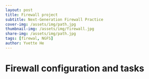 ```yaml
---
layout: post
title: Firewall project
subtitle: Next-Generation Firewall Practice
cover-img: /assets/img/path.jpg
thumbnail-img: /assets/img/firewall.jpg
share-img: /assets/img/path.jpg
tags: [firewal, NGFS]
author: Yvette He
---
```

# Firewall configuration and tasks

<!--[if IE]><meta http-equiv="X-UA-Compatible" content="IE=5,IE=9" ><![endif]-->
<!DOCTYPE html>
<html>
<head>
<title>firewall_setting.html</title>
<meta charset="utf-8"/>
</head>
<body>
<div class="mxgraph" style="max-width:100%;border:1px solid transparent;" data-mxgraph="{&quot;highlight&quot;:&quot;#0000ff&quot;,&quot;nav&quot;:true,&quot;resize&quot;:true,&quot;xml&quot;:&quot;&lt;mxfile host=\&quot;app.diagrams.net\&quot; agent=\&quot;Mozilla/5.0 (Macintosh; Intel Mac OS X 10_15_7) AppleWebKit/605.1.15 (KHTML, like Gecko) Version/17.6 Safari/605.1.15\&quot; version=\&quot;25.0.1\&quot;&gt;&lt;diagram name=\&quot;Page-1\&quot; id=\&quot;GwRiiGbmoJ_C7IOFeuFR\&quot;&gt;&lt;mxGraphModel dx=\&quot;954\&quot; dy=\&quot;675\&quot; grid=\&quot;1\&quot; gridSize=\&quot;10\&quot; guides=\&quot;1\&quot; tooltips=\&quot;1\&quot; connect=\&quot;1\&quot; arrows=\&quot;1\&quot; fold=\&quot;1\&quot; page=\&quot;1\&quot; pageScale=\&quot;1\&quot; pageWidth=\&quot;827\&quot; pageHeight=\&quot;1169\&quot; math=\&quot;0\&quot; shadow=\&quot;0\&quot;&gt;&lt;root&gt;&lt;mxCell id=\&quot;0\&quot;/&gt;&lt;mxCell id=\&quot;1\&quot; parent=\&quot;0\&quot;/&gt;&lt;mxCell id=\&quot;rrngvIhX94XO3x2_HbQF-15\&quot; value=\&quot;\&quot; style=\&quot;endArrow=none;html=1;rounded=0;exitX=1;exitY=0.5;exitDx=0;exitDy=0;\&quot; edge=\&quot;1\&quot; parent=\&quot;1\&quot; target=\&quot;rrngvIhX94XO3x2_HbQF-23\&quot;&gt;&lt;mxGeometry width=\&quot;50\&quot; height=\&quot;50\&quot; relative=\&quot;1\&quot; as=\&quot;geometry\&quot;&gt;&lt;mxPoint x=\&quot;405\&quot; y=\&quot;295\&quot; as=\&quot;sourcePoint\&quot;/&gt;&lt;mxPoint x=\&quot;500\&quot; y=\&quot;291.2156378600823\&quot; as=\&quot;targetPoint\&quot;/&gt;&lt;/mxGeometry&gt;&lt;/mxCell&gt;&lt;mxCell id=\&quot;rrngvIhX94XO3x2_HbQF-18\&quot; value=\&quot;\&quot; style=\&quot;fontColor=#0066CC;verticalAlign=top;verticalLabelPosition=bottom;labelPosition=center;align=center;html=1;outlineConnect=0;fillColor=#CCCCCC;strokeColor=#6881B3;gradientColor=none;gradientDirection=north;strokeWidth=2;shape=mxgraph.networks.pc;\&quot; vertex=\&quot;1\&quot; parent=\&quot;1\&quot;&gt;&lt;mxGeometry x=\&quot;160\&quot; y=\&quot;260\&quot; width=\&quot;100\&quot; height=\&quot;70\&quot; as=\&quot;geometry\&quot;/&gt;&lt;/mxCell&gt;&lt;mxCell id=\&quot;rrngvIhX94XO3x2_HbQF-20\&quot; value=\&quot;\&quot; style=\&quot;image;aspect=fixed;html=1;points=[];align=center;fontSize=12;image=img/lib/azure2/networking/Azure_Firewall_Policy.svg;\&quot; vertex=\&quot;1\&quot; parent=\&quot;1\&quot;&gt;&lt;mxGeometry x=\&quot;340\&quot; y=\&quot;270.34000000000003\&quot; width=\&quot;68\&quot; height=\&quot;49.32\&quot; as=\&quot;geometry\&quot;/&gt;&lt;/mxCell&gt;&lt;mxCell id=\&quot;rrngvIhX94XO3x2_HbQF-21\&quot; value=\&quot;\&quot; style=\&quot;image;aspect=fixed;perimeter=ellipsePerimeter;html=1;align=center;shadow=0;dashed=0;spacingTop=3;image=img/lib/active_directory/internet_cloud.svg;\&quot; vertex=\&quot;1\&quot; parent=\&quot;1\&quot;&gt;&lt;mxGeometry x=\&quot;324.88\&quot; y=\&quot;110\&quot; width=\&quot;95.24\&quot; height=\&quot;60\&quot; as=\&quot;geometry\&quot;/&gt;&lt;/mxCell&gt;&lt;mxCell id=\&quot;rrngvIhX94XO3x2_HbQF-49\&quot; style=\&quot;edgeStyle=orthogonalEdgeStyle;rounded=0;orthogonalLoop=1;jettySize=auto;html=1;dashed=1;\&quot; edge=\&quot;1\&quot; parent=\&quot;1\&quot; source=\&quot;rrngvIhX94XO3x2_HbQF-22\&quot; target=\&quot;rrngvIhX94XO3x2_HbQF-18\&quot;&gt;&lt;mxGeometry relative=\&quot;1\&quot; as=\&quot;geometry\&quot;/&gt;&lt;/mxCell&gt;&lt;mxCell id=\&quot;rrngvIhX94XO3x2_HbQF-22\&quot; value=\&quot;\&quot; style=\&quot;sketch=0;pointerEvents=1;shadow=0;dashed=0;html=1;strokeColor=none;fillColor=#505050;labelPosition=center;verticalLabelPosition=bottom;verticalAlign=top;outlineConnect=0;align=center;shape=mxgraph.office.devices.workstation_pc;\&quot; vertex=\&quot;1\&quot; parent=\&quot;1\&quot;&gt;&lt;mxGeometry x=\&quot;346\&quot; y=\&quot;400\&quot; width=\&quot;53\&quot; height=\&quot;59\&quot; as=\&quot;geometry\&quot;/&gt;&lt;/mxCell&gt;&lt;mxCell id=\&quot;rrngvIhX94XO3x2_HbQF-23\&quot; value=\&quot;\&quot; style=\&quot;sketch=0;pointerEvents=1;shadow=0;dashed=0;html=1;strokeColor=none;fillColor=#505050;labelPosition=center;verticalLabelPosition=bottom;verticalAlign=top;outlineConnect=0;align=center;shape=mxgraph.office.devices.workstation_pc;\&quot; vertex=\&quot;1\&quot; parent=\&quot;1\&quot;&gt;&lt;mxGeometry x=\&quot;500\&quot; y=\&quot;265.49999999999994\&quot; width=\&quot;53\&quot; height=\&quot;59\&quot; as=\&quot;geometry\&quot;/&gt;&lt;/mxCell&gt;&lt;mxCell id=\&quot;rrngvIhX94XO3x2_HbQF-24\&quot; value=\&quot;\&quot; style=\&quot;endArrow=none;html=1;rounded=0;entryX=0.485;entryY=0.966;entryDx=0;entryDy=0;entryPerimeter=0;\&quot; edge=\&quot;1\&quot; parent=\&quot;1\&quot; source=\&quot;rrngvIhX94XO3x2_HbQF-22\&quot; target=\&quot;rrngvIhX94XO3x2_HbQF-20\&quot;&gt;&lt;mxGeometry width=\&quot;50\&quot; height=\&quot;50\&quot; relative=\&quot;1\&quot; as=\&quot;geometry\&quot;&gt;&lt;mxPoint x=\&quot;390\&quot; y=\&quot;370\&quot; as=\&quot;sourcePoint\&quot;/&gt;&lt;mxPoint x=\&quot;440\&quot; y=\&quot;320\&quot; as=\&quot;targetPoint\&quot;/&gt;&lt;/mxGeometry&gt;&lt;/mxCell&gt;&lt;mxCell id=\&quot;rrngvIhX94XO3x2_HbQF-25\&quot; value=\&quot;\&quot; style=\&quot;endArrow=none;html=1;rounded=0;exitX=1;exitY=0.5;exitDx=0;exitDy=0;exitPerimeter=0;\&quot; edge=\&quot;1\&quot; parent=\&quot;1\&quot; source=\&quot;rrngvIhX94XO3x2_HbQF-18\&quot;&gt;&lt;mxGeometry width=\&quot;50\&quot; height=\&quot;50\&quot; relative=\&quot;1\&quot; as=\&quot;geometry\&quot;&gt;&lt;mxPoint x=\&quot;390\&quot; y=\&quot;370\&quot; as=\&quot;sourcePoint\&quot;/&gt;&lt;mxPoint x=\&quot;340\&quot; y=\&quot;295\&quot; as=\&quot;targetPoint\&quot;/&gt;&lt;/mxGeometry&gt;&lt;/mxCell&gt;&lt;mxCell id=\&quot;rrngvIhX94XO3x2_HbQF-26\&quot; value=\&quot;\&quot; style=\&quot;endArrow=none;html=1;rounded=0;\&quot; edge=\&quot;1\&quot; parent=\&quot;1\&quot; source=\&quot;rrngvIhX94XO3x2_HbQF-20\&quot; target=\&quot;rrngvIhX94XO3x2_HbQF-21\&quot;&gt;&lt;mxGeometry width=\&quot;50\&quot; height=\&quot;50\&quot; relative=\&quot;1\&quot; as=\&quot;geometry\&quot;&gt;&lt;mxPoint x=\&quot;384\&quot; y=\&quot;420\&quot; as=\&quot;sourcePoint\&quot;/&gt;&lt;mxPoint x=\&quot;383\&quot; y=\&quot;328\&quot; as=\&quot;targetPoint\&quot;/&gt;&lt;/mxGeometry&gt;&lt;/mxCell&gt;&lt;mxCell id=\&quot;rrngvIhX94XO3x2_HbQF-29\&quot; value=\&quot;Kali Linux\&quot; style=\&quot;text;html=1;align=center;verticalAlign=middle;resizable=0;points=[];autosize=1;strokeColor=none;fillColor=none;\&quot; vertex=\&quot;1\&quot; parent=\&quot;1\&quot;&gt;&lt;mxGeometry x=\&quot;180\&quot; y=\&quot;230\&quot; width=\&quot;80\&quot; height=\&quot;30\&quot; as=\&quot;geometry\&quot;/&gt;&lt;/mxCell&gt;&lt;mxCell id=\&quot;rrngvIhX94XO3x2_HbQF-30\&quot; value=\&quot;Internet\&quot; style=\&quot;text;html=1;align=center;verticalAlign=middle;resizable=0;points=[];autosize=1;strokeColor=none;fillColor=none;\&quot; vertex=\&quot;1\&quot; parent=\&quot;1\&quot;&gt;&lt;mxGeometry x=\&quot;344\&quot; y=\&quot;80\&quot; width=\&quot;60\&quot; height=\&quot;30\&quot; as=\&quot;geometry\&quot;/&gt;&lt;/mxCell&gt;&lt;mxCell id=\&quot;rrngvIhX94XO3x2_HbQF-31\&quot; value=\&quot;Firewall\&quot; style=\&quot;text;html=1;align=center;verticalAlign=middle;resizable=0;points=[];autosize=1;strokeColor=none;fillColor=none;\&quot; vertex=\&quot;1\&quot; parent=\&quot;1\&quot;&gt;&lt;mxGeometry x=\&quot;375\&quot; y=\&quot;230\&quot; width=\&quot;60\&quot; height=\&quot;30\&quot; as=\&quot;geometry\&quot;/&gt;&lt;/mxCell&gt;&lt;mxCell id=\&quot;rrngvIhX94XO3x2_HbQF-35\&quot; value=\&quot;port 4444\&quot; style=\&quot;text;html=1;align=center;verticalAlign=middle;resizable=0;points=[];autosize=1;strokeColor=none;fillColor=none;\&quot; vertex=\&quot;1\&quot; parent=\&quot;1\&quot;&gt;&lt;mxGeometry x=\&quot;90\&quot; y=\&quot;250\&quot; width=\&quot;70\&quot; height=\&quot;30\&quot; as=\&quot;geometry\&quot;/&gt;&lt;/mxCell&gt;&lt;mxCell id=\&quot;rrngvIhX94XO3x2_HbQF-36\&quot; value=\&quot;port 445\&quot; style=\&quot;text;html=1;align=center;verticalAlign=middle;resizable=0;points=[];autosize=1;strokeColor=none;fillColor=none;\&quot; vertex=\&quot;1\&quot; parent=\&quot;1\&quot;&gt;&lt;mxGeometry x=\&quot;300\&quot; y=\&quot;459\&quot; width=\&quot;70\&quot; height=\&quot;30\&quot; as=\&quot;geometry\&quot;/&gt;&lt;/mxCell&gt;&lt;mxCell id=\&quot;rrngvIhX94XO3x2_HbQF-37\&quot; value=\&quot;1. exploit vulnerability&amp;lt;div&amp;gt;2. prevent the exploitation using application black list&amp;lt;/div&amp;gt;&amp;lt;div&amp;gt;3. configure IPS&amp;lt;/div&amp;gt;\&quot; style=\&quot;text;html=1;align=left;verticalAlign=middle;resizable=0;points=[];autosize=1;strokeColor=none;fillColor=none;\&quot; vertex=\&quot;1\&quot; parent=\&quot;1\&quot;&gt;&lt;mxGeometry x=\&quot;135\&quot; y=\&quot;500\&quot; width=\&quot;300\&quot; height=\&quot;60\&quot; as=\&quot;geometry\&quot;/&gt;&lt;/mxCell&gt;&lt;mxCell id=\&quot;rrngvIhX94XO3x2_HbQF-38\&quot; value=\&quot;reverse shell\&quot; style=\&quot;text;html=1;align=center;verticalAlign=middle;resizable=0;points=[];autosize=1;strokeColor=none;fillColor=none;\&quot; vertex=\&quot;1\&quot; parent=\&quot;1\&quot;&gt;&lt;mxGeometry x=\&quot;210\&quot; y=\&quot;400\&quot; width=\&quot;90\&quot; height=\&quot;30\&quot; as=\&quot;geometry\&quot;/&gt;&lt;/mxCell&gt;&lt;mxCell id=\&quot;rrngvIhX94XO3x2_HbQF-39\&quot; value=\&quot;Inside\&quot; style=\&quot;text;html=1;align=center;verticalAlign=middle;resizable=0;points=[];autosize=1;strokeColor=none;fillColor=none;\&quot; vertex=\&quot;1\&quot; parent=\&quot;1\&quot;&gt;&lt;mxGeometry x=\&quot;553\&quot; y=\&quot;280\&quot; width=\&quot;60\&quot; height=\&quot;30\&quot; as=\&quot;geometry\&quot;/&gt;&lt;/mxCell&gt;&lt;mxCell id=\&quot;rrngvIhX94XO3x2_HbQF-45\&quot; style=\&quot;edgeStyle=orthogonalEdgeStyle;rounded=0;orthogonalLoop=1;jettySize=auto;html=1;dashed=1;\&quot; edge=\&quot;1\&quot; parent=\&quot;1\&quot; source=\&quot;rrngvIhX94XO3x2_HbQF-23\&quot;&gt;&lt;mxGeometry relative=\&quot;1\&quot; as=\&quot;geometry\&quot;&gt;&lt;mxPoint x=\&quot;549.12\&quot; y=\&quot;40\&quot; as=\&quot;sourcePoint\&quot;/&gt;&lt;mxPoint x=\&quot;420.12\&quot; y=\&quot;145\&quot; as=\&quot;targetPoint\&quot;/&gt;&lt;Array as=\&quot;points\&quot;&gt;&lt;mxPoint x=\&quot;530\&quot; y=\&quot;145\&quot;/&gt;&lt;/Array&gt;&lt;/mxGeometry&gt;&lt;/mxCell&gt;&lt;mxCell id=\&quot;rrngvIhX94XO3x2_HbQF-47\&quot; value=\&quot;1. Verify Zero Trust&amp;lt;div&amp;gt;2. Apply security rule to get access to the Internet&amp;lt;/div&amp;gt;&amp;lt;div&amp;gt;3. Anti-virus&amp;lt;/div&amp;gt;&amp;lt;div&amp;gt;4. Block certain website using HTTPS inspection&amp;lt;/div&amp;gt;\&quot; style=\&quot;text;html=1;align=left;verticalAlign=middle;resizable=0;points=[];autosize=1;strokeColor=none;fillColor=none;\&quot; vertex=\&quot;1\&quot; parent=\&quot;1\&quot;&gt;&lt;mxGeometry x=\&quot;537\&quot; y=\&quot;160\&quot; width=\&quot;290\&quot; height=\&quot;70\&quot; as=\&quot;geometry\&quot;/&gt;&lt;/mxCell&gt;&lt;mxCell id=\&quot;rrngvIhX94XO3x2_HbQF-50\&quot; style=\&quot;edgeStyle=orthogonalEdgeStyle;rounded=0;orthogonalLoop=1;jettySize=auto;html=1;entryX=0.49;entryY=-0.033;entryDx=0;entryDy=0;entryPerimeter=0;dashed=1;\&quot; edge=\&quot;1\&quot; parent=\&quot;1\&quot; source=\&quot;rrngvIhX94XO3x2_HbQF-18\&quot;&gt;&lt;mxGeometry relative=\&quot;1\&quot; as=\&quot;geometry\&quot;&gt;&lt;mxPoint x=\&quot;372\&quot; y=\&quot;458.01\&quot; as=\&quot;targetPoint\&quot;/&gt;&lt;Array as=\&quot;points\&quot;&gt;&lt;mxPoint x=\&quot;140\&quot; y=\&quot;295\&quot;/&gt;&lt;mxPoint x=\&quot;140\&quot; y=\&quot;500\&quot;/&gt;&lt;mxPoint x=\&quot;372\&quot; y=\&quot;500\&quot;/&gt;&lt;/Array&gt;&lt;/mxGeometry&gt;&lt;/mxCell&gt;&lt;mxCell id=\&quot;rrngvIhX94XO3x2_HbQF-51\&quot; value=\&quot;&amp;lt;span style=&amp;quot;caret-color: rgb(0, 0, 0); color: rgb(0, 0, 0); font-family: Helvetica; font-size: 12px; font-style: normal; font-variant-caps: normal; font-weight: 400; letter-spacing: normal; orphans: auto; text-align: center; text-indent: 0px; text-transform: none; white-space: nowrap; widows: auto; word-spacing: 0px; -webkit-text-stroke-width: 0px; background-color: rgb(251, 251, 251); text-decoration: none; display: inline !important; float: none;&amp;quot;&amp;gt;DMZ&amp;lt;/span&amp;gt;\&quot; style=\&quot;text;whiteSpace=wrap;html=1;\&quot; vertex=\&quot;1\&quot; parent=\&quot;1\&quot;&gt;&lt;mxGeometry x=\&quot;408\&quot; y=\&quot;420\&quot; width=\&quot;60\&quot; height=\&quot;40\&quot; as=\&quot;geometry\&quot;/&gt;&lt;/mxCell&gt;&lt;/root&gt;&lt;/mxGraphModel&gt;&lt;/diagram&gt;&lt;/mxfile&gt;&quot;,&quot;toolbar&quot;:&quot;pages zoom layers lightbox&quot;,&quot;page&quot;:0}"></div>
<script type="text/javascript" src="https://app.diagrams.net/js/viewer-static.min.js"></script>
</body>
</html>

